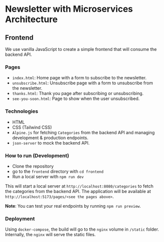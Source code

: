 # Newsletter with Microservices Architecture

## Frontend

We use vanilla JavaScript to create a simple frontend that will consume the backend API.

### Pages

- `index.html`: Home page with a form to subscribe to the newsletter.
- `unsubscribe.html`: Unsubscribe page with a form to unsubscribe from the newsletter.
- `thanks.html`: Thank you page after subscribing or unsubscribing.
- `see-you-soon.html`: Page to show when the user unsubscribed.

### Technologies

- HTML
- CSS (Tailwind CSS)
- `Alpine.js` for fetching `Categories` from the backend API and managing development & production endpoints.
- `json-server` to mock the backend API.

### How to run (Development)

- Clone the repository
- go to the `frontend` directory with `cd frontend`
- Run a local server with `npm run dev`

This will start a local server at `http://localhost:8080/categories` to fetch the categories from the backend API.
The application will be available at `http://localhost:5173/pages/<see the pages above>`.

**Note**: You can test your real endpoints by running `npm run preview`.

### Deployment

Using `docker-compose`, the build will go to the `nginx` volume in `/static` folder. Internally, the `nginx` will serve the static files.

